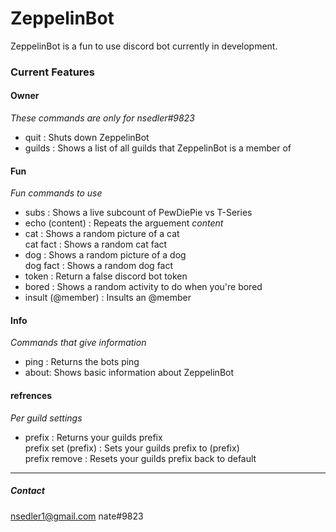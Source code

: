 # ZeppelinBot

ZeppelinBot is a fun to use discord bot currently in development.

### Current Features

#### Owner
*These commands are only for nsedler#9823*
- quit : Shuts down ZeppelinBot
- guilds : Shows a list of all guilds that ZeppelinBot is a member of

#### Fun
*Fun commands to use*
- subs : Shows a live subcount of PewDiePie vs T-Series
- echo (content) : Repeats the arguement *content*
- cat : Shows a random picture of a cat  
 cat fact : Shows a random cat fact
- dog : Shows a random picture of a dog  
 dog  fact : Shows a random dog fact
- token : Return a false discord bot token
- bored : Shows a random activity to do when you're bored
- insult (@member) : Insults an @member  

#### Info
*Commands that give information*
- ping : Returns the bots ping
- about: Shows basic information about ZeppelinBot

#### refrences
*Per guild settings*
- prefix : Returns your guilds prefix  
 prefix set (prefix) : Sets your guilds prefix to (prefix)  
 prefix remove : Resets your guilds prefix back to default

------------


##### Contact
nsedler1@gmail.com
nate#9823
